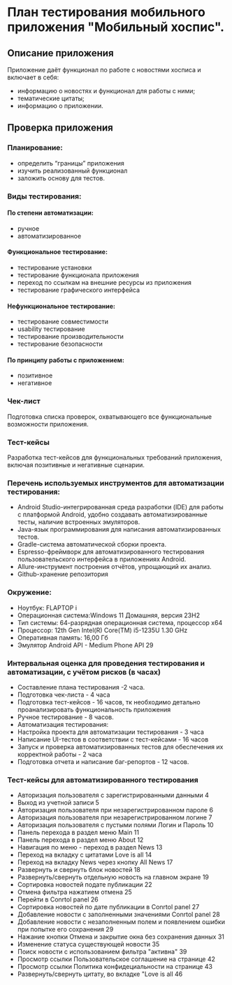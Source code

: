 # План тестирования мобильного приложения "Мобильный хоспис".

## Описание приложения
Приложение даёт функционал по работе с новостями хосписа и включает в себя:

- информацию о новостях и функционал для работы с ними;
- тематические цитаты;
- информацию о приложении.
  
 ## Проверка приложения

 ### Планирование:

 - определить “границы” приложения
 - изучить реализованный функционал
 - заложить основу для тестов.
  
 ### Виды тестирования:
 
 #### По степени автоматизации:

  - ручное
  - автоматизированное

 #### Функциональное тестирование:

  - тестирование установки
  - тестирование функционала приложения
  - переход по ссылкам на внешние ресурсы из приложения
  - тестирование графического интерфейса

#### Нефункциональное тестирование:

- тестирование совместимости
- usability тестирование
- тестирование производительности
- тестирование безопасности

#### По принципу работы с приложением:

- позитивное
- негативное

### Чек-лист
Подготовка списка проверок, охватывающего все функциональные возможности приложения.

### Тест-кейсы
Разработка тест-кейсов для функциональных требований приложения, включая позитивные и негативные сценарии.

### Перечень используемых инструментов для автоматизации тестирования:

- Android Studio-интегрированная среда разработки (IDE) для работы с платформой Android, удобно создавать автоматизированные тесты, наличие встроенных эмуляторов.
- Java-язык программирования для написания автоматизированных тестов.
- Gradle-система автоматической сборки проекта.
- Espresso-фреймворк для автоматизированного тестирования пользовательского интерфейса в приложениях Android.
- Allure-инструмент построения отчётов, упрощающий их анализ.
- Github-хранение репозитория

### Окружение:

- Ноутбук: FLAPTOP i
- Операционная система:Windows 11 Домашняя, версия 23Н2
- Тип системы: 64-разрядная операционная система, процессор x64
- Процессор: 12th Gen Intel(R) Core(TM) i5-1235U   1.30 GHz
- Оперативная память: 16,00 Гб
- Эмулятор Android API - Medium Phone API 29

### Интервальная оценка для проведения тестирования и автоматизации, с учётом рисков (в часах)

- Составление плана тестирования -2 часа.
- Подготовка чек-листа - 4 часа
- Подготовка тест-кейсов - 16 часов, тк необходимо детально проанализировать функциональность приложения
- Ручное тестирование - 8 часов.
- Автоматизация тестирования: 
- Настройка проекта для автоматизации тестирования - 3 часа
- Написание UI-тестов в соответствии с тест-кейсами - 16 часов
- Запуск и проверка автоматизированных тестов для обеспечения их корректной работы - 2 часа
- Подготовка отчета и написание баг-репортов - 12 часов.

### Тест-кейсы для автоматизированного тестирования

- Авторизация пользователя с зарегистрированными данными 4
- Выход из учетной записи 5
- Авторизация пользователя при незарегистрированном пароле 6
- Авторизация пользователя при незарегистрированном логине 7
- Авторизация пользователя с пустыми полями Логин и Пароль 10
- Панель перехода в раздел меню Main 11
- Панель перехода в раздел меню About 12
- Навигация по меню - переход в раздел News 13
- Переход на вкладку с цитатами Love is all 14
- Переход на вкладку News через кнопку All News 17
- Развернуть и свернуть блок новостей 18
- Развернуть/свернуть отдельную новость на главном экране 19
- Сортировка новостей подате публикации 22
- Отмена фильтра нажатием отмена 25
- Перейти в Conrtol panel 26
- Сортировка новостей по дате публикации в Conrtol panel 27
- Добавление новости с заполненными значениями Conrtol panel 28
- Добавление новости с незаполненным полем и появлением ошибки при попытке его сохранения 29 
- Нажание кнопки Отмена и закрытие окна без сохранения данных 31
- Изменение статуса существующей новости 35
- Поиск новости с использованием фильтра "активна" 39
- Просмотр ссылки Пользовательское соглашение на странице 42
- Просмотр ссылки Политика конфидециальности на странице 43
- Развернуть/свернуть цитату, во вкладке "Love is all 46

